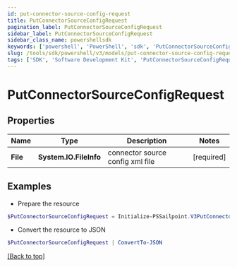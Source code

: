 ```yaml
---
id: put-connector-source-config-request
title: PutConnectorSourceConfigRequest
pagination_label: PutConnectorSourceConfigRequest
sidebar_label: PutConnectorSourceConfigRequest
sidebar_class_name: powershellsdk
keywords: ['powershell', 'PowerShell', 'sdk', 'PutConnectorSourceConfigRequest', 'PutConnectorSourceConfigRequest'] 
slug: /tools/sdk/powershell/v3/models/put-connector-source-config-request
tags: ['SDK', 'Software Development Kit', 'PutConnectorSourceConfigRequest', 'PutConnectorSourceConfigRequest']
---
```



# PutConnectorSourceConfigRequest

## Properties

Name | Type | Description | Notes
------------ | ------------- | ------------- | -------------
**File** |  **System.IO.FileInfo** | connector source config xml file | [required]

## Examples

- Prepare the resource
```powershell
$PutConnectorSourceConfigRequest = Initialize-PSSailpoint.V3PutConnectorSourceConfigRequest  -File null
```

- Convert the resource to JSON
```powershell
$PutConnectorSourceConfigRequest | ConvertTo-JSON
```


[[Back to top]](#) 

